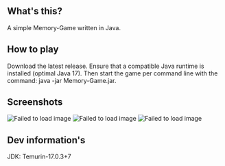 ## What's this?

A simple Memory-Game written in Java.

## How to play

Download the latest release. Ensure that a compatible Java runtime is installed (optimal Java 17). Then start the game
per command line with the command: java -jar Memory-Game.jar.

## Screenshots

![Failed to load image](https://i.ibb.co/tXMzYzF/menu.png)
![Failed to load image](https://i.ibb.co/2gWPSss/game.png)
![Failed to load image](https://i.ibb.co/k8wrMJP/win.png)

## Dev information's

JDK: Temurin-17.0.3+7
